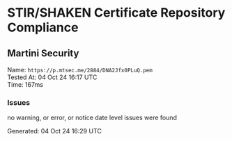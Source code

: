 # STIR/SHAKEN Certificate Repository Compliance

## Martini Security

Name: `https://p.mtsec.me/2884/DNA2Jfx0PLuQ.pem`\
Tested At: 04 Oct 24 16:17 UTC\
Time: 167ms

### Issues

no warning, or error, or notice date level issues were found

Generated: 04 Oct 24 16:29 UTC